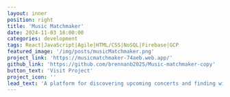 ```yaml
---
layout: inner
position: right
title: 'Music Matchmaker'
date: 2024-11-03 16:00:00
categories: development
tags: React|JavaScript|Agile|HTML/CSS|NoSQL|Firebase|GCP
featured_image: '/img/posts/musicMatchmaker.png'
project_link: 'https://musicmatchmaker-74aeb.web.app/'
github_link: 'https://github.com/brennanb2025/Music-matchmaker-copy'
button_text: 'Visit Project'
project_icon: ''
lead_text: 'A platform for discovering upcoming concerts and finding with new friends to go with.'
---
```

